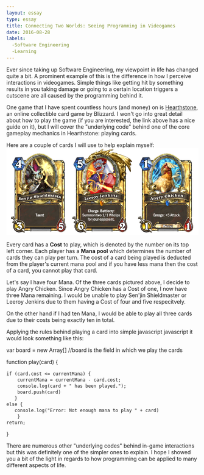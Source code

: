 ```yaml
---
layout: essay
type: essay
title: Connecting Two Worlds: Seeing Programming in Videogames
date: 2016-08-28
labels: 
  -Software Engineering
  -Learning
---
```


Ever since taking up Software Engineering, my viewpoint in life has changed quite a bit.  A prominent example of this is the difference in how I perceive interactions in videogames.  Simple things like getting hit by something results in you taking damage or going to a certain location triggers a cutscene are all caused by the programming behind it.

One game that I have spent countless hours (and money) on is [Hearthstone](http://us.battle.net/hearthstone/en/), an online collectible card game by Blizzard.  I won't go into great detail about how to play the game (if you are interested, the link above has a nice guide on it), but I will cover the "underlying code" behind one of the core gameplay mechanics in Hearthstone: playing cards.

Here are a couple of cards I will use to help explain myself:
<img class="ui image" src="/images/Cards.png">

Every card has a <strong>Cost</strong> to play, which is denoted by the number on its top left corner.  Each player has a <strong>Mana pool</strong> which determines the number of cards they can play per turn.  The cost of a card being played is deducted from the player's current mana pool and if you have less mana then the cost of a card, you cannot play that card.

Let's say I have four Mana.  Of the three cards pictured above, I decide to play Angry Chicken. Since Angry Chicken has a Cost of one, I now have three Mana remaining.  I would be unable to play Sen'jin Shieldmaster or Leeroy Jenkins due to them having a Cost of four and five respecitvely. 

On the other hand if I had ten Mana, I would be able to play all three cards due to their costs being exactly ten in total.

Applying the rules behind playing a card into simple javascript javascript it would look something like this:

var board = new Array[]       //board is the field in which we play the cards

function play(card) {

    if (card.cost <= currentMana) {
        currentMana = currentMana - card.cost;
        console.log(card + " has been played.");
        board.push(card)
       } 
    else {
       console.log("Error: Not enough mana to play " + card)
        }
    return;
}

There are numerous other "underlying codes" behind in-game interactions but this was definitely one of the simpler ones to explain.  I hope I showed you a bit of the light in regards to how programming can be applied to many different aspects of life.
